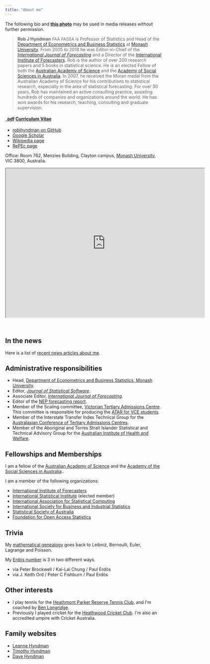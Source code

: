 ```yaml
---
title: "About me"
---
```


The following bio and [**this photo**](/img/RJH_Monash_headshot.jpg) may be used in media releases without further permission.

>**Rob J Hyndman** <span style="font-size: 10pt;">FAA FASSA</span> is Professor of Statistics and Head of the [Department of Econometrics and Business Statistics](http://business.monash.edu/econometrics-and-business-statistics) at [Monash University](https://www.monash.edu). From 2005 to 2018 he was Editor-in-Chief of the *[International Journal of Forecasting](http://ijf.forecasters.org/)* and a Director of the [International Institute of Forecasters](http://forecasters.org/). Rob is the author of over 200 research papers and 5 books in statistical science. He is an elected Fellow of both the [Australian Academy of Science](https://www.science.org.au/profile/rob-hyndman) and the [Academy of Social Sciences in Australia](https://socialsciences.org.au/academy-fellow/?sId=0032v00003JxrvjAAB). In 2007, he received the Moran medal from the Australian Academy of Science for his contributions to statistical research, especially in the area of statistical forecasting. For over 30 years, Rob has maintained an active consulting practice, assisting hundreds of companies and organizations around the world. He has won awards for his research, teaching, consulting and graduate supervision.

<h4><a href="https://github.com/robjhyndman/CV/raw/master/RobHyndmanCV.pdf" class="badge badge-small"><i class="fa fa-file-pdf-o"></i>&nbsp;&nbsp;pdf</a> <a href="https://github.com/robjhyndman/CV/raw/master/RobHyndmanCV.pdf">Curriculum Vitae</a> &nbsp; </h4>

<ul class="fa-ul">
  <li><a href="https://github.com/robjhyndman"><i class="fa-li fa fa-github-alt" style="padding-top:3px;"></i>robjhyndman on GitHub</a></li>
  <li><a href="https://scholar.google.co.uk/citations?user=vamErfkAAAAJ"><i class="fa-li ai ai-google-scholar" style="padding-top:3px;"></i>Google Scholar</a></li>
  <li><a href="http://en.wikipedia.org/wiki/Rob_J._Hyndman"><i class="fa-li fa fa-wikipedia-w" style="padding-top:3px;"></i>Wikipedia page</a></li>
  <li><a href="http://ideas.repec.org/e/phy3.html"><i class="fa-li fa fa-lightbulb-o" style="padding-top:3px;"></i>RePEc page</a></li>
</ul>

Office: Room 762, Menzies Building, Clayton campus, [Monash University](https://www.monash.edu/), VIC 3800, Australia.

<iframe src="https://www.google.com/maps/d/embed?mid=1847Gp4aimEir9j-C7uQiVugnuys" width="640" height="480"></iframe>

&nbsp;

## In the news

Here is a list of [recent news articles about me](/in-the-news/).

## Administrative responsibilities

  * Head, [Department of Econometrics and Business Statistics, Monash University](https://www.monash.edu/business/ebs).
  * Editor, *[Journal of Statistical Software](http://www.jstatsoft.org/)*.
  * Associate Editor, *[International Journal of Forecasting](http://ijf.forecasters.org/)*.
  * Editor of the [NEP forecasting report](http://ideas.repec.org/n/nep-for/).
  * Member of the Scaling committee, [Victorian Tertiary Admissions Centre](http://www.vtac.edu.au). This committee is responsible for producing the [ATAR for VCE students](http://en.wikipedia.org/wiki/Australian_Tertiary_Admission_Rank).
  * Member of the Interstate Transfer Index Technical Group for the [Australasian Conference of Tertiary Admissions Centres](http://www.actac.edu.au).
  * Member of the Aboriginal and Torres Strait Islander Statistical and Technical Advisory Group for the [Australian Institute of Health and Welfare](http://www.aihw.gov.au).

## Fellowships and Memberships

I am a fellow of the [Australian Academy of Science](https://www.science.org.au/profile/rob-hyndman) and the [Academy of the Social Sciences in Australia](https://socialsciences.org.au/academy-fellow/?sId=0032v00003JxrvjAAB)..

I am a member of the following organizations:

  * [International Institute of Forecasters](http://forecasters.org)
  * [International Statistical Institute](http://isi.cbs.nl)  (elected member)
  * [International Association for Statistical Computing](http://www.iasc-isi.org)
  * [International Society for Business and Industrial Statistics](http://isbis-isi.org)
  * [Statistical Society of Australia](http://www.statsoc.org.au)
  * [Foundation for Open Access Statistics](http://foastat.org/)

## Trivia

My [mathematical genealogy](/hyndsight/mathematical-genealogy/) goes back to Leibniz, Bernoulli, Euler, Lagrange and Poisson.

My [Erdös number](http://www.oakland.edu/enp/) is 3 in two different ways.

  * via Peter Brockwell / Kai-Lai Chung / Paul Erdös
  * via J. Keith Ord / Peter C Fishburn / Paul Erdös

## Other interests

 * I play tennis for the [Heathmont Parker Reserve Tennis Club](http://www.hprtc.org.au/), and I'm coached by [Ben Longridge](https://www.facebook.com/advantedgetennis/).
 * Previously I played cricket for the [Heathwood Cricket Club](https://www.heathwood.cc/). I'm also an accredited umpire with Cricket Australia.

## Family websites

  * [Leanne Hyndman](https://www.riverbankcounselling.com/)
  * [Timothy Hyndman](https://timothyhyndman.com/)
  * [Dave Hyndman](https://www.davejhyndman.com/)
